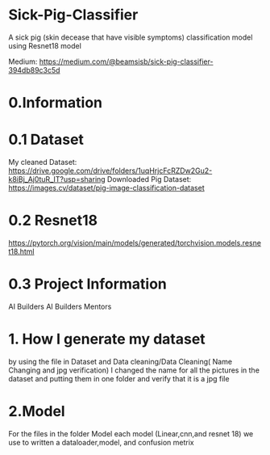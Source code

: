 # Sick-Pig-Classifier
A sick pig (skin decease that have visible symptoms) classification model using Resnet18 model

Medium: https://medium.com/@beamsisb/sick-pig-classifier-394db89c3c5d

# 0.Information

 # 0.1 Dataset
   My cleaned Dataset: https://drive.google.com/drive/folders/1uqHrjcFcRZDw2Gu2-k8iBj_Aj0tuR_IT?usp=sharing
   Downloaded Pig Dataset: https://images.cv/dataset/pig-image-classification-dataset

# 0.2 Resnet18
   https://pytorch.org/vision/main/models/generated/torchvision.models.resnet18.html
    
# 0.3 Project Information
   AI Builders
   AI Builders Mentors
   
# 1. How I generate my dataset
   by using the file in Dataset and Data cleaning/Data Cleaning( Name Changing and jpg verification)
   I changed the name for all the pictures in the dataset and putting them in one folder and verify that it is a jpg file 
   
# 2.Model 
   For the files in the folder Model each model (Linear,cnn,and resnet 18) we use to written a dataloader,model, and confusion metrix 
   
    
